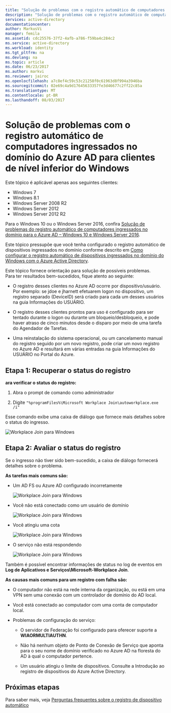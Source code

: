 ```yaml
---
title: "Solução de problemas com o registro automático de computadores ingressados no domínio do Azure AD para clientes de nível inferior do Windows | Microsoft Docs"
description: "Solução de problemas com o registro automático de computadores ingressados no domínio do Azure AD para clientes de nível inferior do Windows."
services: active-directory
documentationcenter: 
author: MarkusVi
manager: femila
ms.assetid: cdc25576-37f2-4afb-a786-f59ba4c284c2
ms.service: active-directory
ms.workload: identity
ms.tgt_pltfrm: na
ms.devlang: na
ms.topic: article
ms.date: 06/23/2017
ms.author: markvi
ms.reviewer: jairoc
ms.openlocfilehash: a7c8ef4c59c53c21258f0c61963d8f994a3946ba
ms.sourcegitcommit: 02e69c4a9d17645633357fe3d46677c2ff22c85a
ms.translationtype: MT
ms.contentlocale: pt-BR
ms.lasthandoff: 08/03/2017
---
```

# <a name="troubleshooting-auto-registration-of-domain-joined-computers-to-azure-ad-for-windows-down-level-clients"></a>Solução de problemas com o registro automático de computadores ingressados no domínio do Azure AD para clientes de nível inferior do Windows 

Este tópico é aplicável apenas aos seguintes clientes: 

- Windows 7 
- Windows 8.1 
- Windows Server 2008 R2 
- Windows Server 2012 
- Windows Server 2012 R2 
 

Para o Windows 10 ou o Windows Server 2016, confira [Solução de problemas do registro automático de computadores ingressados no domínio para o Azure AD – Windows 10 e Windows Server 2016](active-directory-device-registration-troubleshoot-windows.md).

Este tópico pressupõe que você tenha configurado o registro automático de dispositivos ingressados no domínio conforme descrito em [Como configurar o registro automático de dispositivos ingressados no domínio do Windows com o Azure Active Directory](active-directory-device-registration-get-started.md).
 
Este tópico fornece orientação para solução de possíveis problemas.  
Para ter resultados bem-sucedidos, fique atento ao seguinte: 

- O registro desses clientes no Azure AD ocorre por dispositivo/usuário. Por exemplo: se jdoe e jharnett efetuarem logon no dispositivo, um registro separado (DeviceID) será criado para cada um desses usuários na guia Informações do USUÁRIO.  

- O registro desses clientes prontos para uso é configurado para ser tentado durante o logon ou durante um bloqueio/desbloqueio, e pode haver atraso de cinco minutos desde o disparo por meio de uma tarefa do Agendador de Tarefas. 

- Uma reinstalação do sistema operacional, ou um cancelamento manual do registro seguido por um novo registro, pode criar um novo registro no Azure AD e resultará em várias entradas na guia Informações do USUÁRIO no Portal do Azure. 


## <a name="step-1-retrieve-the-registration-status"></a>Etapa 1: Recuperar o status do registro 

**ara verificar o status do registro:**  

1. Abra o prompt de comando como administrador 

2. Digite `"%programFiles%\Microsoft Workplace Join\autoworkplace.exe /i"`

Esse comando exibe uma caixa de diálogo que fornece mais detalhes sobre o status do ingresso.

![Workplace Join para Windows](./media/active-directory-device-registration-troubleshoot-windows-legacy/01.png)


## <a name="step-2-evaluate-the-registration-status"></a>Etapa 2: Avaliar o status do registro 

Se o ingresso não tiver sido bem-sucedido, a caixa de diálogo fornecerá detalhes sobre o problema.

**As tarefas mais comuns são:**

- Um AD FS ou Azure AD configurado incorretamente

    ![Workplace Join para Windows](./media/active-directory-device-registration-troubleshoot-windows-legacy/02.png)

- Você não está conectado como um usuário de domínio

    ![Workplace Join para Windows](./media/active-directory-device-registration-troubleshoot-windows-legacy/03.png)

- Você atingiu uma cota

    ![Workplace Join para Windows](./media/active-directory-device-registration-troubleshoot-windows-legacy/04.png)

- O serviço não está respondendo 

    ![Workplace Join para Windows](./media/active-directory-device-registration-troubleshoot-windows-legacy/05.png)

Também é possível encontrar informações de status no log de eventos em **Log de Aplicativos e Serviços\Microsoft-Workplace Join**.
  
**As causas mais comuns para um registro com falha são:** 

- O computador não está na rede interna da organização, ou está em uma VPN sem uma conexão com um controlador de domínio do AD local.

- Você está conectado ao computador com uma conta de computador local. 

- Problemas de configuração do serviço: 

  - O servidor de Federação foi configurado para oferecer suporte a **WIAORMULTIAUTHN**. 

  - Não há nenhum objeto de Ponto de Conexão de Serviço que aponta para o seu nome de domínio verificado no Azure AD na floresta do AD à qual o computador pertence.

  - Um usuário atingiu o limite de dispositivos. Consulte a Introdução ao registro de dispositivos do Azure Active Directory.

## <a name="next-steps"></a>Próximas etapas

Para saber mais, veja [Perguntas frequentes sobre o registro de dispositivo automático](active-directory-device-registration-faq.md) 
